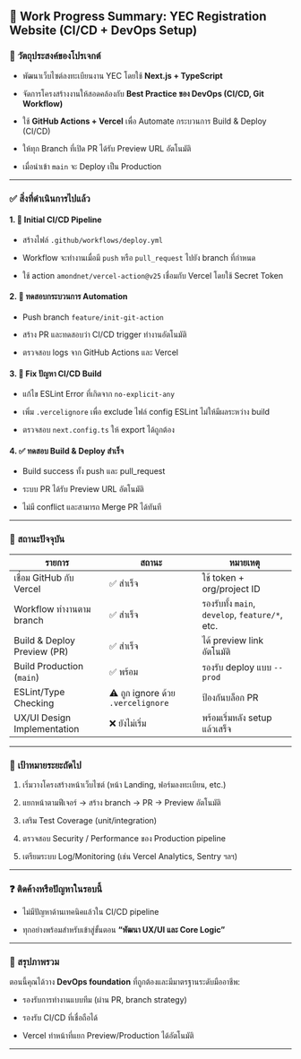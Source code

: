 
## 📄 Work Progress Summary: YEC Registration Website (CI/CD + DevOps Setup)

### 🧭 **วัตถุประสงค์ของโปรเจกต์**

- พัฒนาเว็บไซต์ลงทะเบียนงาน YEC โดยใช้ **Next.js + TypeScript**
    
- จัดการโครงสร้างงานให้สอดคล้องกับ **Best Practice ของ DevOps (CI/CD, Git Workflow)**
    
- ใช้ **GitHub Actions + Vercel** เพื่อ Automate กระบวนการ Build & Deploy (CI/CD)
    
- ให้ทุก Branch ที่เปิด PR ได้รับ Preview URL อัตโนมัติ
    
- เมื่อนำเข้า `main` จะ Deploy เป็น Production
    

---

### ✅ **สิ่งที่ดำเนินการไปแล้ว**

#### 1. 🔧 Initial CI/CD Pipeline

- สร้างไฟล์ `.github/workflows/deploy.yml`
    
- Workflow จะทำงานเมื่อมี `push` หรือ `pull_request` ไปยัง branch ที่กำหนด
    
- ใช้ action `amondnet/vercel-action@v25` เชื่อมกับ Vercel โดยใช้ Secret Token
    

#### 2. 🧪 ทดสอบกระบวนการ Automation

- Push branch `feature/init-git-action`
    
- สร้าง PR และทดสอบว่า CI/CD trigger ทำงานอัตโนมัติ
    
- ตรวจสอบ logs จาก GitHub Actions และ Vercel
    

#### 3. 🐛 Fix ปัญหา CI/CD Build

- แก้ไข ESLint Error ที่เกิดจาก `no-explicit-any`
    
- เพิ่ม `.vercelignore` เพื่อ exclude ไฟล์ config ESLint ไม่ให้มีผลระหว่าง build
    
- ตรวจสอบ `next.config.ts` ให้ export ได้ถูกต้อง
    

#### 4. ✅ ทดสอบ Build & Deploy สำเร็จ

- Build success ทั้ง push และ pull_request
    
- ระบบ PR ได้รับ Preview URL อัตโนมัติ
    
- ไม่มี conflict และสามารถ Merge PR ได้ทันที
    

---

### 📌 **สถานะปัจจุบัน**

|รายการ|สถานะ|หมายเหตุ|
|---|---|---|
|เชื่อม GitHub กับ Vercel|✅ สำเร็จ|ใช้ token + org/project ID|
|Workflow ทำงานตาม branch|✅ สำเร็จ|รองรับทั้ง `main`, `develop`, `feature/*`, etc.|
|Build & Deploy Preview (PR)|✅ สำเร็จ|ได้ preview link อัตโนมัติ|
|Build Production (`main`)|✅ พร้อม|รองรับ deploy แบบ `--prod`|
|ESLint/Type Checking|⚠️ ถูก ignore ด้วย `.vercelignore`|ป้องกันบล็อก PR|
|UX/UI Design Implementation|❌ ยังไม่เริ่ม|พร้อมเริ่มหลัง setup แล้วเสร็จ|

---

### 🎯 **เป้าหมายระยะถัดไป**

1. เริ่มวางโครงสร้างหน้าเว็บไซต์ (หน้า Landing, ฟอร์มลงทะเบียน, etc.)
    
2. แยกหน้าตามฟีเจอร์ → สร้าง branch → PR → Preview อัตโนมัติ
    
3. เสริม Test Coverage (unit/integration)
    
4. ตรวจสอบ Security / Performance ของ Production pipeline
    
5. เตรียมระบบ Log/Monitoring (เช่น Vercel Analytics, Sentry ฯลฯ)
    

---

### ❓ **ติดค้างหรือปัญหาในรอบนี้**

- ไม่มีปัญหาด้านเทคนิคแล้วใน CI/CD pipeline
    
- ทุกอย่างพร้อมสำหรับเข้าสู่ขั้นตอน **“พัฒนา UX/UI และ Core Logic”**
    

---

### 🧠 สรุปภาพรวม

ตอนนี้คุณได้วาง **DevOps foundation** ที่ถูกต้องและมีมาตรฐานระดับมืออาชีพ:

- รองรับการทำงานแบบทีม (ผ่าน PR, branch strategy)
    
- รองรับ CI/CD ที่เชื่อถือได้
    
- Vercel ทำหน้าที่แยก Preview/Production ได้อัตโนมัติ
    

---
